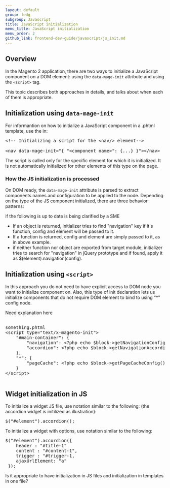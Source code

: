 ```yaml
---
layout: default
group: fedg
subgroup: Javascript
title: JavaScript initialization
menu_title: JavaScript initialization
menu_order: 2
github_link: frontend-dev-guide/javascript/js_init.md
---
```


<h2 id="js_init_overview">Overview</h2>

In the Magento 2 application, there are two ways to initialize a JavaScript component on a DOM element: using the `data-mage-init` attribute and using the `<script>` tag.


This topic describes both approaches in details, and talks about when each of them is appropriate.

<h2 id="data_mage_init">Initialization using <code>data-mage-init</code></h2>

For informantion on how to initialize a JavaScript component in a .phtml template, use the in:


<pre>
&lt;!-- Initializing a script for the &lt;nav/&gt; element--&gt;

&lt;nav data-mage-init=&quot;{ &quot;&lt;component_name&gt;&quot;: {..<component configuration/options>.} }&quot;&gt;&lt;/nav&gt;
</pre>

The script is called only for the specific element for which it is initialized. It is not automatically initialized for other elements of this type on the page. 

<h3 id >How the JS initialization is processed</h3>

On DOM ready, the `data-mage-init` attribute is parsed to extract components names and configuration to be applied to the node. 
Depending on the type of the JS component initialized, there are three behavior patterns:

<p class="q">if the following is up to date is being clarified by a SME</p>

<ul>

<li>If an object is returned, initializer tries to find "navigation" key if it's function, config and element will be passed to it.</li>
<li>If a function is returned, config and element are simply passed to it, as in above example.</li>
<li>if neither function nor object are exported from target module, initializer tries to search for "navigation" in jQuery prototype and if found, apply it as $(element).navigation(config).</li>
</ul>

<h2 id="init_script">Initialization using <code>&lt;script&gt;</code></h2>
In this approach you do not need to have explicit access to DOM node you want to initialize component on. Also, this type of init declaration lets us initialize components that do not require DOM element to bind to using "*" config node.
<p class="q">Need explanation here</p>

<pre>

something.phtml
&lt;script type=&quot;text/x-magento-init&quot;&gt;
    &quot;#main-container&quot;: {
        &quot;navigation&quot;: &lt;?php echo $block-&gt;getNavigationConfig(); ?&gt;,
        &quot;accordion&quot;: &lt;?php echo $block-&gt;getNavigationAccordionConfig(); ?&gt;
    },
    &quot;*&quot;: {
        &quot;pageCache&quot;: &lt;?php echo $block-&gt;getPageCacheConfig(); ?&gt;
    }
&lt;/script&gt;

</pre>

<h2>Widget initialization in JS</h2>

To initialize a widget JS file, use notation similar to the following: (the accordion widget is initilized as illustration):

<pre>
$("#element").accordion();
</pre>

To initialize a widget with options, use notation similar to the following:

<pre>
$("#element").accordion({
    header : "#title-1"
    content : "#content-1",
    trigger : "#trigger-1,
    ajaxUrlElement: "a"
 });
</pre>

<p class="q"> Is it appropriate to have initialization in JS files and initialization in templates in one file? </p>



